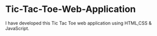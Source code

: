 # Tic-Tac-Toe-Web-Application
I have developed this Tic Tac Toe web application using HTML,CSS &amp; JavaScript.    
